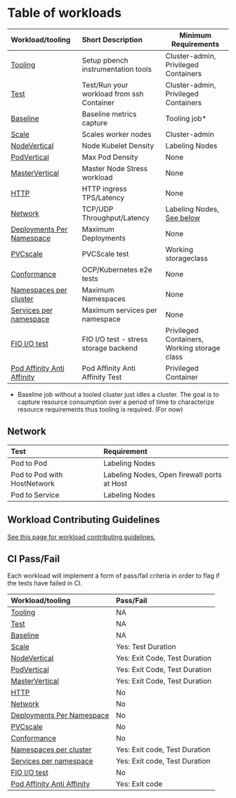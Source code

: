# Table of workloads

| Workload/tooling                                   | Short Description                         | Minimum Requirements                  |
|:-------------------------------------------------- |:----------------------------------------- | ------------------------------------- |
| [Tooling](tooling.md)                              | Setup pbench instrumentation tools        | Cluster-admin, Privileged Containers  |
| [Test](test.md)                                    | Test/Run your workload from ssh Container | Cluster-admin, Privileged Containers  |
| [Baseline](baseline.md)                            | Baseline metrics capture                  | Tooling job*                          |
| [Scale](scale.md)                                  | Scales worker nodes                       | Cluster-admin                         |
| [NodeVertical](nodevertical.md)                    | Node Kubelet Density                      | Labeling Nodes                        |
| [PodVertical](podvertical.md)                      | Max Pod Density                           | None                                  |
| [MasterVertical](mastervertical.md)                | Master Node Stress workload               | None                                  |
| [HTTP](http.md)                                    | HTTP ingress TPS/Latency                  | None                                  |
| [Network](network.md)                              | TCP/UDP Throughput/Latency                | Labeling Nodes, [See below](#network) |
| [Deployments Per Namespace](deployments-per-ns.md) | Maximum Deployments                       | None                                  |
| [PVCscale](pvscale.md)                             | PVCScale test                             | Working storageclass                  |
| [Conformance](conformance.md)                      | OCP/Kubernetes e2e tests                  | None                                  |
| [Namespaces per cluster](namespaces-per-cluster.md) | Maximum Namespaces                       | None                                  |
| [Services per namespace](services-per-namespace.md) | Maximum services per namespace           | None                                  |
| [FIO I/O test](fio.md)                              | FIO I/O test - stress storage backend    | Privileged Containers, Working storage class |
| [Pod Affinity Anti Affinity](pod-affinity.md)       | Pod Affinity Anti Affinity Test          | Privileged Container                         |


* Baseline job without a tooled cluster just idles a cluster.  The goal is to capture resource consumption over a period of time to characterize resource requirements thus tooling is required. (For now)

## Network

| Test                        | Requirement                                 |
|:--------------------------- |:------------------------------------------- |
| Pod to Pod                  | Labeling Nodes                              |
| Pod to Pod with HostNetwork | Labeling Nodes, Open firewall ports at Host |
| Pod to Service              | Labeling Nodes                              |

## Workload Contributing Guidelines

[See this page for workload contributing guidelines.](workload_guidelines.md)

## CI Pass/Fail

Each workload will implement a form of pass/fail criteria in order to flag if the tests have failed in CI.

| Workload/tooling                                   | Pass/Fail                     |
|:-------------------------------------------------- |:----------------------------- |
| [Tooling](tooling.md)                              | NA                            |
| [Test](test.md)                                    | NA                            |
| [Baseline](baseline.md)                            | NA                            |
| [Scale](scale.md)                                  | Yes: Test Duration            |
| [NodeVertical](nodevertical.md)                    | Yes: Exit Code, Test Duration |
| [PodVertical](podvertical.md)                      | Yes: Exit Code, Test Duration |
| [MasterVertical](mastervertical.md)                | Yes: Exit Code, Test Duration |
| [HTTP](http.md)                                    | No                            |
| [Network](network.md)                              | No                            |
| [Deployments Per Namespace](deployments-per-ns.md) | No                            |
| [PVCscale](pvscale.md)                             | No                            |
| [Conformance](conformance.md)                      | No                            |
| [Namespaces per cluster](namespaces-per-cluster.md) | Yes: Exit code, Test Duration |
| [Services per namespace](services-per-namespace.md) | Yes: Exit code, Test Duration |
| [FIO I/O test](fio.md)                              | No                            |
| [Pod Affinity Anti Affinity](pod-affinity.md)       | Yes: Exit code                |
